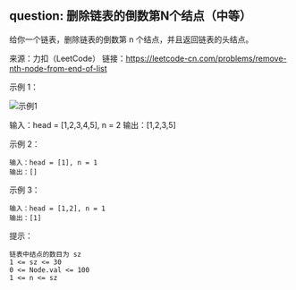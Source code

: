 ## question: 删除链表的倒数第N个结点（中等）

给你一个链表，删除链表的倒数第 n 个结点，并且返回链表的头结点。

来源：力扣（LeetCode）
链接：https://leetcode-cn.com/problems/remove-nth-node-from-end-of-list

示例 1：

![示例1](https://assets.leetcode.com/uploads/2020/10/03/remove_ex1.jpg)

输入：head = [1,2,3,4,5], n = 2
输出：[1,2,3,5]``
``

示例 2：
```text
输入：head = [1], n = 1
输出：[]
```

示例 3：
```text
输入：head = [1,2], n = 1
输出：[1]
```

提示：
```text
链表中结点的数目为 sz
1 <= sz <= 30
0 <= Node.val <= 100
1 <= n <= sz
```